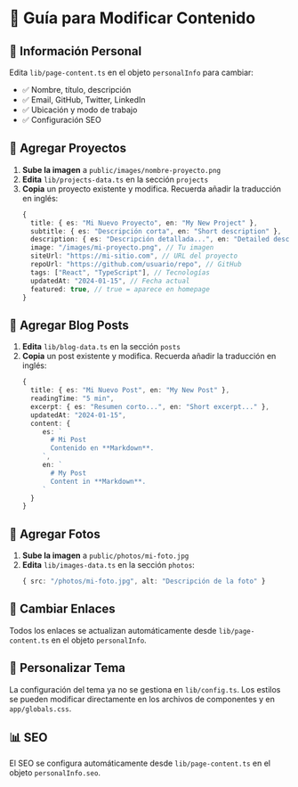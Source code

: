 # 📝 Guía para Modificar Contenido

## 🎯 Información Personal

Edita `lib/page-content.ts` en el objeto `personalInfo` para cambiar:
- ✅ Nombre, título, descripción
- ✅ Email, GitHub, Twitter, LinkedIn
- ✅ Ubicación y modo de trabajo
- ✅ Configuración SEO

## 🚀 Agregar Proyectos

1. **Sube la imagen** a `public/images/nombre-proyecto.png`
2. **Edita** `lib/projects-data.ts` en la sección `projects`
3. **Copia** un proyecto existente y modifica. Recuerda añadir la traducción en inglés:
   ```typescript
   {
     title: { es: "Mi Nuevo Proyecto", en: "My New Project" },
     subtitle: { es: "Descripción corta", en: "Short description" },
     description: { es: "Descripción detallada...", en: "Detailed description..." },
     image: "/images/mi-proyecto.png", // Tu imagen
     siteUrl: "https://mi-sitio.com", // URL del proyecto
     repoUrl: "https://github.com/usuario/repo", // GitHub
     tags: ["React", "TypeScript"], // Tecnologías
     updatedAt: "2024-01-15", // Fecha actual
     featured: true, // true = aparece en homepage
   }
   ```

## 📝 Agregar Blog Posts

1. **Edita** `lib/blog-data.ts` en la sección `posts`
2. **Copia** un post existente y modifica. Recuerda añadir la traducción en inglés:
   ```typescript
   {
     title: { es: "Mi Nuevo Post", en: "My New Post" },
     readingTime: "5 min",
     excerpt: { es: "Resumen corto...", en: "Short excerpt..." },
     updatedAt: "2024-01-15",
     content: {
        es: `
          # Mi Post
          Contenido en **Markdown**.
        `,
        en: `
          # My Post
          Content in **Markdown**.
        `
     }
   }
   ```

## 📸 Agregar Fotos

1. **Sube la imagen** a `public/photos/mi-foto.jpg`
2. **Edita** `lib/images-data.ts` en la sección `photos`:
   ```typescript
   { src: "/photos/mi-foto.jpg", alt: "Descripción de la foto" }
   ```

## 🔗 Cambiar Enlaces

Todos los enlaces se actualizan automáticamente desde `lib/page-content.ts` en el objeto `personalInfo`.

## 🎨 Personalizar Tema

La configuración del tema ya no se gestiona en `lib/config.ts`. Los estilos se pueden modificar directamente en los archivos de componentes y en `app/globals.css`.

## 📊 SEO

El SEO se configura automáticamente desde `lib/page-content.ts` en el objeto `personalInfo.seo`.